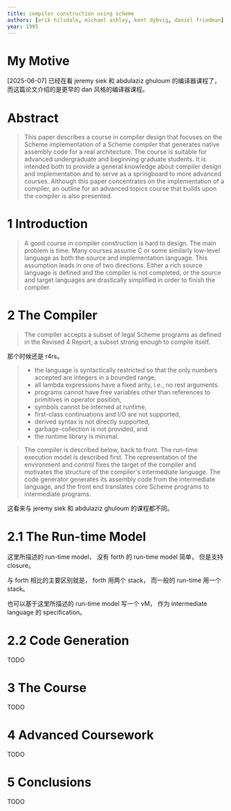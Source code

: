 ```yaml
---
title: compiler construction using scheme
authors: [erik hilsdale, michael ashley, kent dybvig, daniel friedman]
year: 1995
---
```


# My Motive

[2025-06-07] 已经在看 jeremy siek
和 abdulaziz ghuloum 的编译器课程了，
而这篇论文介绍的是更早的 dan 风格的编译器课程。

# Abstract

>  This paper describes a course in compiler design that focuses on
>  the Scheme implementation of a Scheme compiler that generates
>  native assembly code for a real architecture. The course is
>  suitable for advanced undergraduate and beginning graduate
>  students. It is intended both to provide a general knowledge about
>  compiler design and implementation and to serve as a springboard to
>  more advanced courses. Although this paper concentrates on the
>  implementation of a compiler, an outline for an advanced topics
>  course that builds upon the compiler is also presented.

# 1 Introduction

> A good course in compiler construction is hard to design. The main
> problem is time. Many courses assume C or some similarly low-level
> language as both the source and implementation language.  This
> assumption leads in one of two directions. Either a rich source
> language is defined and the compiler is not completed, or the source
> and target languages are drastically simplified in order to finish
> the compiler.

# 2 The Compiler

> The compiler accepts a subset of legal Scheme programs as defined in
> the Revised 4 Report, a subset strong enough to compile itself.

那个时候还是 r4rs。

> - the language is syntactically restricted so that
>   the only numbers accepted are integers in a bounded range,
> - all lambda expressions have a fixed arity, i.e., no rest arguments.
> - programs cannot have free variables other than
>   references to primitives in operator position,
> - symbols cannot be interned at runtime,
> - first-class continuations and I/O are not supported,
> - derived syntax is not directly supported,
> - garbage-collection is not provided, and
> - the runtime library is minimal.

> The compiler is described below, back to front. The run-time
> execution model is described first.  The representation of the
> environment and control fixes the target of the compiler and
> motivates the structure of the compiler's intermediate language.
> The code generator generates its assembly code from the intermediate
> language, and the front end translates core Scheme programs to
> intermediate programs.

这看来与 jeremy siek 和 abdulaziz ghuloum 的课程都不同。

# 2.1 The Run-time Model

这里所描述的 run-time model，
没有 forth 的 run-time model 简单，
但是支持 closure。

与 forth 相比的主要区别就是，
forth 用两个 stack，
而一般的 run-time 用一个 stack。

也可以基于这里所描述的 run-time model 写一个 vM，
作为 intermediate language 的 specification。

# 2.2 Code Generation

TODO

# 3 The Course

TODO

# 4 Advanced Coursework

TODO

# 5 Conclusions

TODO
